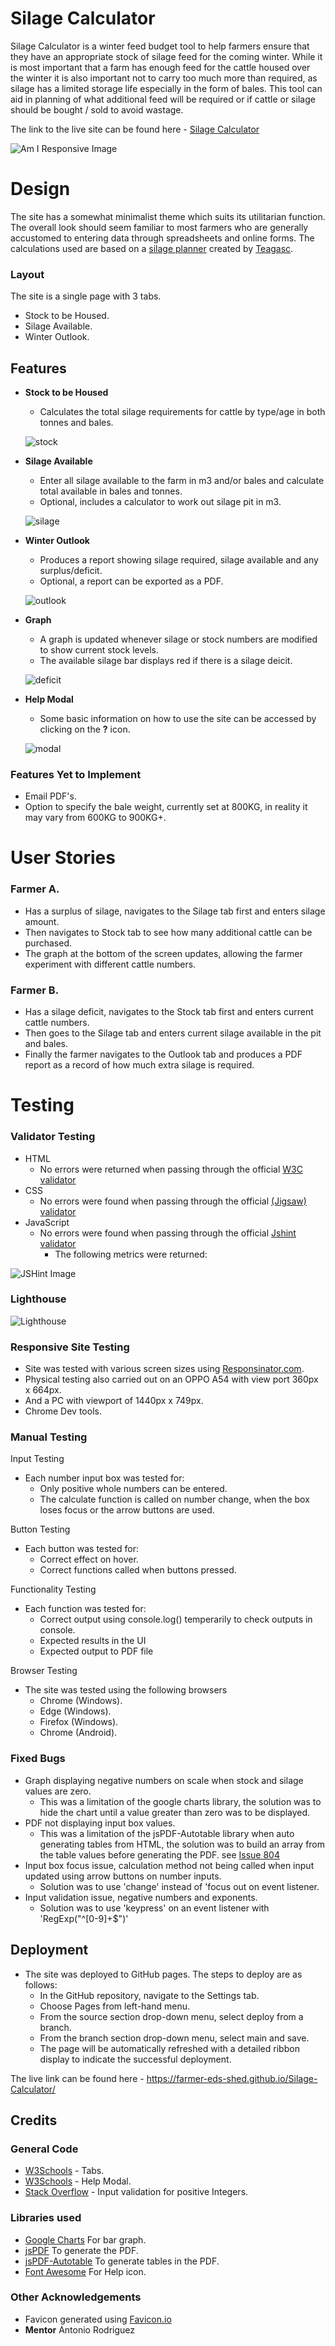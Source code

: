 # Silage Calculator

Silage Calculator is a winter feed budget tool to help farmers ensure that they have an appropriate stock of silage feed for the coming winter. While it is most important that a farm has enough feed for the cattle housed over the winter it is also important not to carry too much more than required, as silage has a limited storage life especially in the form of bales. This tool can aid in planning of what additional feed will be required or if cattle or silage should be bought / sold to avoid wastage.

The link to the live site can be found here - [Silage Calculator](https://farmer-eds-shed.github.io/Silage-Calculator/)

![Am I Responsive Image](Docs/Readme_img/responsive-site.png)

# Design

The site has a somewhat minimalist theme which suits its utilitarian function. The overall look should seem familiar to most farmers who are generally accustomed to entering data through spreadsheets and online forms. The calculations used are based on a [silage planner](https://www.teagasc.ie/media/website/publications/2018/Fodder-Plan-18.pdf) created by [Teagasc](https://www.teagasc.ie/).

### Layout

The site is a single page with 3 tabs.

- Stock to be Housed.
- Silage Available.
- Winter Outlook.

## Features

- **Stock to be Housed**

  - Calculates the total silage requirements for cattle by type/age in both tonnes and bales.

  ![stock](Docs/Readme_img/stock.png)

- **Silage Available**

  - Enter all silage available to the farm in m3 and/or bales and calculate total available in bales and tonnes.
  - Optional, includes a calculator to work out silage pit in m3.

  ![silage](Docs/Readme_img/silage.png)

- **Winter Outlook**

  - Produces a report showing silage required, silage available and any surplus/deficit.
  - Optional, a report can be exported as a PDF.

  ![outlook](Docs/Readme_img/outlook.png)

- **Graph**

  - A graph is updated whenever silage or stock numbers are modified to show current stock levels.
  - The available silage bar displays red if there is a silage deicit.

  ![deficit](Docs/Readme_img/deficit.png)

- **Help Modal**

  - Some basic information on how to use the site can be accessed by clicking on the **?** icon.

  ![modal](Docs/Readme_img/modal.png)

### Features Yet to Implement

- Email PDF's.
- Option to specify the bale weight, currently set at 800KG, in reality it may vary from 600KG to 900KG+.

# User Stories

### Farmer A.

- Has a surplus of silage, navigates to the Silage tab first and enters silage amount.
- Then navigates to Stock tab to see how many additional cattle can be purchased.
- The graph at the bottom of the screen updates, allowing the farmer experiment with different cattle numbers.

### Farmer B.

- Has a silage deficit, navigates to the Stock tab first and enters current cattle numbers.
- Then goes to the Silage tab and enters current silage available in the pit and bales.
- Finally the farmer navigates to the Outlook tab and produces a PDF report as a record of how much extra silage is required.

# Testing

### Validator Testing

- HTML
  - No errors were returned when passing through the official [W3C validator](https://validator.w3.org/nu/?doc=https%3A%2F%2Ffarmer-eds-shed.github.io%2FSilage-Calculator%2F)
- CSS
  - No errors were found when passing through the official [(Jigsaw) validator](https://jigsaw.w3.org/css-validator/validator?uri=https%3A%2F%2Ffarmer-eds-shed.github.io%2FSilage-Calculator%2F&profile=css3svg&usermedium=all&warning=1&vextwarning=&lang=en)
- JavaScript
  - No errors were found when passing through the official [Jshint validator](https://jshint.com/)
    - The following metrics were returned:

![JSHint Image](Docs/Readme_img/JSHint.png)

### Lighthouse

![Lighthouse](Docs/Readme_img/lighthouse.png)

### Responsive Site Testing

- Site was tested with various screen sizes using [Responsinator.com](http://www.responsinator.com/?url=https%3A%2F%2Ffarmer-eds-shed.github.io%2FSilage-Calculator%2F).
- Physical testing also carried out on an OPPO A54 with view port 360px x 664px.
- And a PC with viewport of 1440px x 749px.
- Chrome Dev tools.

### Manual Testing

Input Testing

- Each number input box was tested for:
  - Only positive whole numbers can be entered.
  - The calculate function is called on number change, when the box loses focus or the arrow buttons are used.

Button Testing

- Each button was tested for:
  - Correct effect on hover.
  - Correct functions called when buttons pressed.

Functionality Testing

- Each function was tested for:
  - Correct output using console.log() temperarily to check outputs in console.
  - Expected results in the UI
  - Expected output to PDF file

Browser Testing

- The site was tested using the following browsers
  - Chrome (Windows).
  - Edge (Windows).
  - Firefox (Windows).
  - Chrome (Android).

### Fixed Bugs

- Graph displaying negative numbers on scale when stock and silage values are zero.
  - This was a limitation of the google charts library, the solution was to hide the chart until a value greater than zero was to be displayed.
- PDF not displaying input box values.
  - This was a limitation of the jsPDF-Autotable library when auto generating tables from HTML, the solution was to build an array from the table values before generating the PDF. see [Issue 804](https://github.com/simonbengtsson/jsPDF-AutoTable/issues/804)
- Input box focus issue, calculation method not being called when input updated using arrow buttons on number inputs.
  - Solution was to use 'change' instead of 'focus out on event listener.
- Input validation issue, negative numbers and exponents.
  - Solution was to use 'keypress' on an event listener with 'RegExp("^[0-9]+$")'

## Deployment

- The site was deployed to GitHub pages. The steps to deploy are as follows:
  - In the GitHub repository, navigate to the Settings tab.
  - Choose Pages from left-hand menu.
  - From the source section drop-down menu, select deploy from a branch.
  - From the branch section drop-down menu, select main and save.
  - The page will be automatically refreshed with a detailed ribbon display to indicate the successful deployment.

The live link can be found here - https://farmer-eds-shed.github.io/Silage-Calculator/

## Credits

### General Code

- [W3Schools](https://www.w3schools.com/howto/howto_js_tabs.asp) - Tabs.
- [W3Schools](https://www.w3schools.com/howto/howto_css_modals.asp) - Help Modal.
- [Stack Overflow](https://stackoverflow.com/questions/31706611/why-does-the-html-input-with-type-number-allow-the-letter-e-to-be-entered-in#:~:text=HTML%20input%20number%20type%20allows,thank%20you%20for%20the%20question.) - Input validation for positive Integers.

### Libraries used

- [Google Charts](https://developers.google.com/chart#:~:text=Google%20chart%20tools%20are%20powerful,interactive%20charts%20and%20data%20tools.) For bar graph.
- [jsPDF](https://github.com/parallax/jsPDF) To generate the PDF.
- [jsPDF-Autotable](https://github.com/simonbengtsson/jsPDF-AutoTable) To generate tables in the PDF.
- [Font Awesome](https://fontawesome.com/) For Help icon.

### Other Acknowledgements

- Favicon generated using [Favicon.io](https://favicon.io/)
- **Mentor** Antonio Rodriguez
